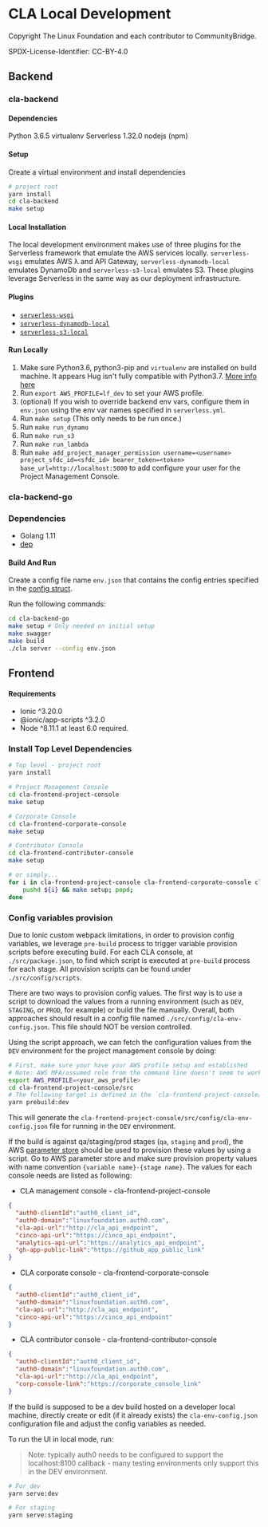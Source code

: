 # CLA Local Development

Copyright The Linux Foundation and each contributor to CommunityBridge.

SPDX-License-Identifier: CC-BY-4.0

## Backend

### cla-backend

#### Dependencies

Python 3.6.5
virtualenv
Serverless 1.32.0
nodejs (npm)

#### Setup

Create a virtual environment and install dependencies

```bash
# project root
yarn install
cd cla-backend
make setup
```

#### Local Installation

The local development environment makes use of three plugins for the Serverless
framework that emulate the AWS services locally. `serverless-wsgi` emulates AWS
λ and API Gateway, `serverless-dynamodb-local` emulates DynamoDb and
`serverless-s3-local` emulates S3. These plugins leverage Serverless in the same
way as our deployment infrastructure.

#### Plugins

* [`serverless-wsgi`](https://www.npmjs.com/package/serverless-wsgi)
* [`serverless-dynamodb-local`](https://www.npmjs.com/package/serverless-dynamodb-local)
* [`serverless-s3-local`](https://www.npmjs.com/package/serverless-s3-local)

#### Run Locally

1. Make sure Python3.6, python3-pip and `virtualenv` are installed on build
   machine. It appears Hug isn't fully compatible with Python3.7. [More info
   here](https://github.com/timothycrosley/hug/issues/631)
2. Run `export AWS_PROFILE=lf_dev` to set your AWS profile.
3. (optional) If you wish to override backend env vars, configure them in
   `env.json` using the env var names specified in `serverless.yml`.
4. Run `make setup` (This only needs to be run once.)
5. Run `make run_dynamo`
6. Run `make run_s3`
7. Run `make run_lambda`
8. Run `make add_project_manager_permission username=<username>
   project_sfdc_id=<sfdc_id> bearer_token=<token> base_url=http://localhost:5000`
   to add configure your user for the Project Management Console.

### cla-backend-go

### Dependencies

* Golang 1.11
* [dep](https://github.com/golang/dep)

#### Build And Run

Create a config file name `env.json` that contains the config entries specified
in the [config struct](/cla-backend-go/config/config.go).

Run the following commands:

```bash
cd cla-backend-go
make setup # Only needed on initial setup
make swagger
make build
./cla server --config env.json
```

## Frontend

#### Requirements

* Ionic ^3.20.0
* @ionic/app-scripts ^3.2.0
* Node ^8.11.1 at least 6.0 required.

### Install Top Level Dependencies

```bash
# Top level - project root
yarn install

# Project Management Console
cd cla-frontend-project-console
make setup

# Corporate Console
cd cla-frontend-corporate-console
make setup

# Contributor Console
cd cla-frontend-contributor-console
make setup

# or simply...
for i in cla-frontend-project-console cla-frontend-corporate-console cla-frontend-contributor-console; do
    pushd ${i} && make setup; popd;
done
```

### Config variables provision

Due to Ionic custom webpack limitations, in order to provision config variables,
we leverage `pre-build` process to trigger variable provision scripts before
executing build. For each CLA console, at `./src/package.json`, to find which
script is executed at `pre-build` process for each stage. All provision scripts
can be found under `./src/config/scripts`.

There are two ways to provision config values. The first way is to use a script to
download the values from a running environment (such as `DEV`, `STAGING`, or
`PROD`, for example) or build the file manually. Overall, both approaches should 
result in a config file named `./src/config/cla-env-config.json`. This file should
NOT be version controlled.

Using the script approach, we can fetch the configuration values from the `DEV`
environment for the project management console by doing:

```bash
# First, make sure your have your AWS profile setup and established
# Note: AWS MFA/assumed role from the command line doesn't seem to work with the node.js lib
export AWS_PROFILE=<your_aws_profile>
cd cla-frontend-project-console/src
# The following target is defined in the `cla-frontend-project-console/package.json` file
yarn prebuild:dev
```

This will generate the `cla-frontend-project-console/src/config/cla-env-config.json`
file for running in the `DEV` environment.

If the build is against qa/staging/prod stages (`qa`, `staging` and `prod`), the AWS
[parameter
store](https://docs.aws.amazon.com/systems-manager/latest/userguide/systems-manager-paramstore.html)
should be used to provision these values by using a script. Go to AWS parameter store and make
sure provision property values with name convention `{variable name}-{stage
name}`. The values for each console needs are listed as following:

* CLA management console - cla-frontend-project-console

```json
{
  "auth0-clientId":"auth0_client_id",
  "auth0-domain":"linuxfoundation.auth0.com",
  "cla-api-url":"http://cla_api_endpoint",
  "cinco-api-url":"https://cinco_api_endpoint",
  "analytics-api-url":"https://analytics_api_endpoint",
  "gh-app-public-link":"https://github_app_public_link"
}
```

* CLA corporate console - cla-frontend-corporate-console

```json
{
  "auth0-clientId":"auth0_client_id",
  "auth0-domain":"linuxfoundation.auth0.com",
  "cla-api-url":"http://cla_api_endpoint",
  "cinco-api-url":"https://cinco_api_endpoint"
}
```

* CLA contributor console - cla-frontend-contributor-console

```json
{
  "auth0-clientId":"auth0_client_id",
  "auth0-domain":"linuxfoundation.auth0.com",
  "cla-api-url":"http://cla_api_endpoint",
  "corp-console-link":"https://corporate_console_link"
}
```

If the build is supposed to be a dev build hosted on a developer local machine,
directly create or edit (if it already exists) the `cla-env-config.json` configuration
file and adjust the config variables as needed.

To run the UI in local mode, run:

> Note: typically auth0 needs to be configured to support the localhost:8100
callback - many testing environments only support this in the DEV environment.

```bash
# For dev
yarn serve:dev

# For staging
yarn serve:staging
```
